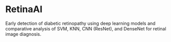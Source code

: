 # RetinaAI
Early detection of diabetic retinopathy using deep learning models and comparative analysis of SVM, KNN, CNN (ResNet), and DenseNet for retinal image diagnosis.
